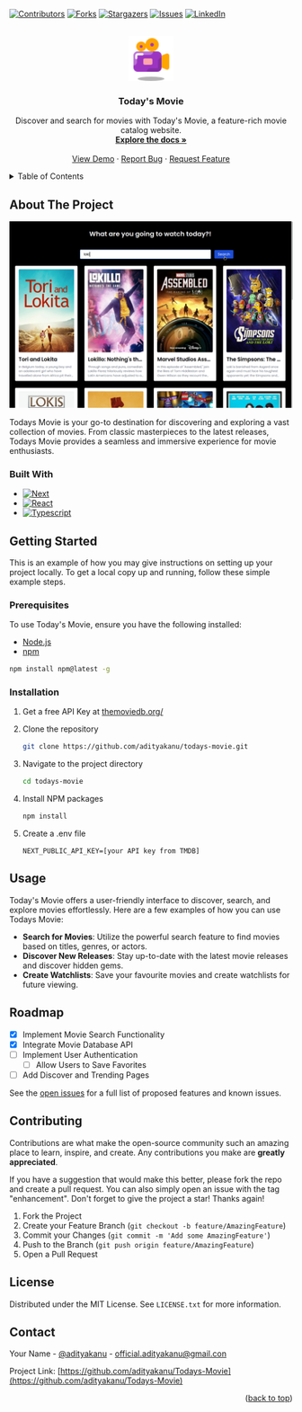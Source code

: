
[![Contributors][contributors-shield]][contributors-url]
[![Forks][forks-shield]][forks-url]
[![Stargazers][stars-shield]][stars-url]
[![Issues][issues-shield]][issues-url]
[![LinkedIn][linkedin-shield]][linkedin-url]


<!-- PROJECT LOGO -->
<br />
<div align="center">
  <a href="https://github.com/adityakanu/todays-movie">
    <img src="images/logo.png" alt="Todays Movie Logo" width="80" height="80">
  </a>

  <h3 align="center">Today's Movie</h3>

  <p align="center">
    Discover and search for movies with Today's Movie, a feature-rich movie catalog website.
    <br />
    <a href="https://github.com/adityakanu/todays-movie"><strong>Explore the docs »</strong></a>
    <br />
    <br />
    <a href="https://todays-movie.vercel.app/">View Demo</a>
    ·
    <a href="https://github.com/adityakanu/todays-movie/issues">Report Bug</a>
    ·
    <a href="https://github.com/adityakanu/todays-movie/issues">Request Feature</a>
  </p>
</div>

<!-- TABLE OF CONTENTS -->
<details>
  <summary>Table of Contents</summary>
  <ol>
    <li>
      <a href="#about-the-project">About The Project</a>
      <ul>
        <li><a href="#built-with">Built With</a></li>
      </ul>
    </li>
    <li>
      <a href="#getting-started">Getting Started</a>
      <ul>
        <li><a href="#prerequisites">Prerequisites</a></li>
        <li><a href="#installation">Installation</a></li>
      </ul>
    </li>
    <li><a href="#usage">Usage</a></li>
    <li><a href="#roadmap">Roadmap</a></li>
    <li><a href="#contributing">Contributing</a></li>
    <li><a href="#license">License</a></li>
    <li><a href="#contact">Contact</a></li>
    <li><a href="#acknowledgments">Acknowledgments</a></li>
  </ol>
</details>

<!-- ABOUT THE PROJECT -->
## About The Project

[![Todays Movie Screen Shot][product-screenshot]](https://todays-movie.vercel.app/)

Todays Movie is your go-to destination for discovering and exploring a vast collection of movies. From classic masterpieces to the latest releases, Todays Movie provides a seamless and immersive experience for movie enthusiasts.

### Built With

* [![Next][Next.js]][Next-url]
* [![React][React.js]][React-url]
* [![Typescript][TypeScript]][Typescript-url]


<!-- GETTING STARTED -->
## Getting Started

This is an example of how you may give instructions on setting up your project locally. To get a local copy up and running, follow these simple example steps.

### Prerequisites

To use Today's Movie, ensure you have the following installed:

* [Node.js](https://nodejs.org/)
* [npm](https://www.npmjs.com/)

```sh
npm install npm@latest -g
```

### Installation

1. Get a free API Key at [themoviedb.org/](https://www.themoviedb.org/)
2. Clone the repository

   ```sh
   git clone https://github.com/adityakanu/todays-movie.git
   ```

3. Navigate to the project directory

   ```sh
   cd todays-movie
   ```

4. Install NPM packages

   ```sh
   npm install
   ```

5. Create a .env file

   ```env
   NEXT_PUBLIC_API_KEY=[your API key from TMDB]
   ```


<!-- USAGE EXAMPLES -->
## Usage

Today's Movie offers a user-friendly interface to discover, search, and explore movies effortlessly. Here are a few examples of how you can use Todays Movie:

- **Search for Movies**: Utilize the powerful search feature to find movies based on titles, genres, or actors.
- **Discover New Releases**: Stay up-to-date with the latest movie releases and discover hidden gems.
- **Create Watchlists**: Save your favourite movies and create watchlists for future viewing.



<!-- ROADMAP -->
## Roadmap

- [x] Implement Movie Search Functionality
- [x] Integrate Movie Database API
- [ ] Implement User Authentication
    - [ ] Allow Users to Save Favorites
- [ ] Add Discover and Trending Pages

See the [open issues](https://github.com/adityakanu/todays-movie/issues) for a full list of proposed features and known issues.

<!-- CONTRIBUTING -->
## Contributing

Contributions are what make the open-source community such an amazing place to learn, inspire, and create. Any contributions you make are **greatly appreciated**.

If you have a suggestion that would make this better, please fork the repo and create a pull request. You can also simply open an issue with the tag "enhancement".
Don't forget to give the project a star! Thanks again!

1. Fork the Project
2. Create your Feature Branch (`git checkout -b feature/AmazingFeature`)
3. Commit your Changes (`git commit -m 'Add some AmazingFeature'`)
4. Push to the Branch (`git push origin feature/AmazingFeature`)
5. Open a Pull Request


<!-- LICENSE -->
## License

Distributed under the MIT License. See `LICENSE.txt` for more information.


<!-- CONTACT -->
## Contact

Your Name - [@adityakanu](https://twitter.com/adityakanu) - official.adityakanu@gmail.con

Project Link: [https://github.com/adityakanu/Todays-Movie](https://github.com/adityakanu/Todays-Movie)

<p align="right">(<a href="#readme-top">back to top</a>)</p>



<!-- MARKDOWN LINKS & IMAGES -->
<!-- https://www.markdownguide.org/basic-syntax/#reference-style-links -->
[contributors-shield]: https://img.shields.io/github/contributors/adityakanu/Todays-Movie.svg?style=for-the-badge
[contributors-url]: https://github.com/adityakanu/Todays-Movie/graphs/contributors
[forks-shield]: https://img.shields.io/github/forks/adityakanu/Todays-Movie.svg?style=for-the-badge
[forks-url]: https://github.com/adityakanu/Todays-Movie/network/members
[stars-shield]: https://img.shields.io/github/stars/adityakanu/Todays-Movie.svg?style=for-the-badge
[stars-url]: https://github.com/adityakanu/Todays-Movie/stargazers
[issues-shield]: https://img.shields.io/github/issues/adityakanu/Todays-Movie.svg?style=for-the-badge
[issues-url]: https://github.com/adityakanu/Todays-Movie/issues
[license-shield]: https://img.shields.io/github/license/adityakanu/Todays-Movie.svg?style=for-the-badge
[license-url]: https://github.com/adityakanu/Todays-Movie/blob/master/LICENSE.txt
[linkedin-shield]: https://img.shields.io/badge/-LinkedIn-black.svg?style=for-the-badge&logo=linkedin&colorB=555
[linkedin-url]: https://linkedin.com/in/adityakanu
[product-screenshot]: images/Screenshot.png
[Next.js]: https://img.shields.io/badge/next.js-000000?style=for-the-badge&logo=nextdotjs&logoColor=white
[Next-url]: https://nextjs.org/
[React.js]: https://img.shields.io/badge/React-20232A?style=for-the-badge&logo=react&logoColor=61DAFB
[React-url]: https://reactjs.org/
[TypeScript]: https://img.shields.io/badge/Typescript-20232A?style=for-the-badge&logo=typescript&logoColor=61DAFB
[Typescript-url]: https://www.typescriptlang.org/

